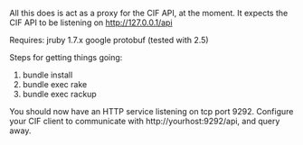 
All this does is act as a proxy for the CIF API, at the moment. 
It expects the CIF API to be listening on http://127.0.0.1/api

Requires:
  jruby 1.7.x
  google protobuf (tested with 2.5)


Steps for getting things going:

1. bundle install
2. bundle exec rake 
3. bundle exec rackup

You should now have an HTTP service listening on tcp port 9292. Configure
your CIF client to communicate with http://yourhost:9292/api, and query away.
